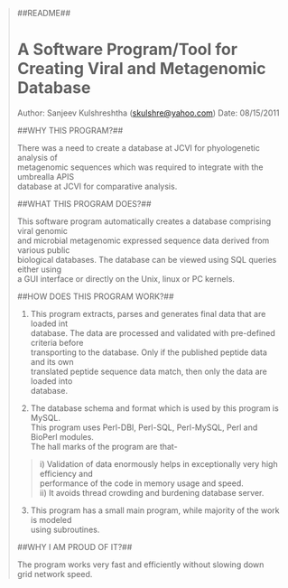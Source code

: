 >##README##
>
>A Software Program/Tool for Creating Viral and Metagenomic Database  
>=================================================================== 
>
>Author: Sanjeev Kulshreshtha (skulshre@yahoo.com)
>Date:   08/15/2011
>
>##WHY THIS PROGRAM?##
>
>There was a need to create a database at JCVI for phyologenetic analysis of  
>metagenomic sequences which was required to integrate with the umbrealla APIS  
>database at JCVI for comparative analysis.  
>  
>##WHAT THIS PROGRAM DOES?##
>
>This software program automatically creates a database comprising viral genomic  
>and microbial metagenomic expressed  sequence data derived from various public  
>biological databases.  The database can be viewed using SQL queries either using  
>a GUI interface or directly on the Unix, linux or PC kernels.  
>
>##HOW DOES THIS PROGRAM WORK?##  
>   
>1.  This program extracts, parses and generates final data that are loaded int  
>database.  The data are processed and validated with pre-defined criteria before  
>transporting to the database.  Only if the published peptide data and its own  
>translated peptide sequence data match, then only the data are loaded into  
>database.  
>
>2.  The database schema and format which is used by this program is MySQL.  
>This program uses Perl-DBI, Perl-SQL, Perl-MySQL, Perl and BioPerl modules.  
>The hall marks of the program are that-  
>>i) Validation of data enormously helps in exceptionally very high efficiency and  
>performance of the code in memory usage and speed.  
>>ii)  It avoids thread crowding and burdening database server.  
>
>3.  This program has a small main program, while majority of the work is modeled  
>using subroutines.  
>
>##WHY I AM PROUD OF IT?##  
>
>The program works very fast and efficiently without slowing down grid network speed.  
